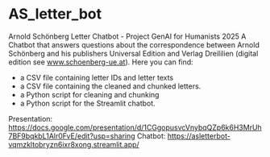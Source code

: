 # AS_letter_bot
Arnold Schönberg Letter Chatbot - Project GenAI for Humanists 2025
A Chatbot that answers questions about the correspondence between Arnold Schönberg and his publishers Universal Edition and Verlag Dreililien (digital edition see www.schoenberg-ue.at).
Here you can find:
- a CSV file containing letter IDs and letter texts
- a CSV file containing the cleaned and chunked letters.
- a Python script for cleaning and chunking
- a Python script for the Streamlit chatbot.

Presentation: https://docs.google.com/presentation/d/1CGgopusvcVnybqQZp6k6H3MrUh7BF9bqkbL1Alr0FvE/edit?usp=sharing
Chatbot: https://asletterbot-vqmzkltobryzn6ixr8xong.streamlit.app/
